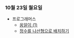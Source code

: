 ### 10월 23일 월요일

- 프로그래머스
  - [옹알이 (1)](http://github.com/sc303030/algorithm_practice/commit/f9f568f5c2f1488da9ccf852abf3693ff0f53351)
  - [정수를 나선형으로 배치하기](https://github.com/sc303030/algorithm_practice/blob/b8bf50caa4a5d0712371dcdabf5a871523287bc2/%ED%94%84%EB%A1%9C%EA%B7%B8%EB%9E%98%EB%A8%B8%EC%8A%A4/%5B%ED%94%84%EB%A1%9C%EA%B7%B8%EB%9E%98%EB%A8%B8%EC%8A%A4%5D%20%EC%A0%95%EC%88%98%EB%A5%BC%20%EB%82%98%EC%84%A0%ED%98%95%EC%9C%BC%EB%A1%9C%20%EB%B0%B0%EC%B9%98%ED%95%98%EA%B8%B0%20%ED%8C%8C%EC%9D%B4%EC%8D%AC.md)